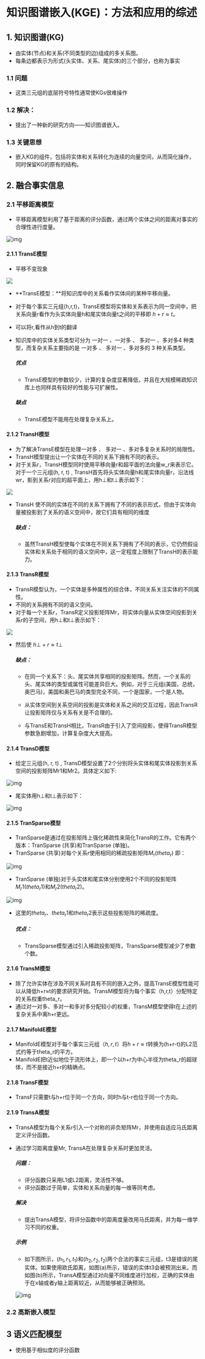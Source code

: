 # 知识图谱嵌入(KGE)：方法和应用的综述

## 1. 知识图谱(KG)

- 由实体(节点)和关系(不同类型的边)组成的多关系图。
- 每条边都表示为形式(头实体、关系、尾实体)的三个部分，也称为事实

### 1.1 问题

- 这类三元组的底层符号特性通常使KGs很难操作

### 1.2 解决：

- 提出了一种新的研究方向——知识图谱嵌入。

### 1.3 关键思想

- 嵌入KG的组件，包括将实体和关系转化为连续的向量空间，从而简化操作，同时保留KG的原有的结构。

## 2. 融合事实信息

### 2.1 平移距离模型

- 平移距离模型利用了基于距离的评分函数，通过两个实体之间的距离对事实的合理性进行度量。

![img](https://i.loli.net/2020/10/14/g72CpPmehIQyfjM.png)

#### 2.1.1 TransE模型

- 平移不变现象

![](https://mmbiz.qpic.cn/mmbiz_png/AefvpgiaIPw0z9Rl4ulJShGQ1ee7NgwibahmCkjdzS33CWtTtJALwibmmk71JAjlG2US5auufHzueiaWicO1fAu9E5A/640?wx_fmt=png&tp=webp&wxfrom=5&wx_lazy=1&wx_co=1)

- **TransE模型：**将知识库中的关系看作实体间的某种平移向量。

- 对于每个事实三元组(h,r,t)，TransE模型将实体和关系表示为同一空间中，把关系向量r看作为头实体向量h和尾实体向量t之间的平移即 $h+r≈t$。

- 可以将r,看作从h到t的翻译

- 知识库中的实体关系类型可分为 一对一 、一对多 、 多对一 、多对多4 种类型，而复杂关系主要指的是 一对多 、 多对一 、多对多的 3 种关系类型。

  ##### 优点

  - TransE模型的参数较少，计算的复杂度显著降低，并且在大规模稀疏知识库上也同样具有较好的性能与可扩展性。

  ##### 缺点

  - TransE模型不能用在处理复杂关系上。

#### 2.1.2 TransH模型

+ 为了解决TransE模型在处理一对多 、 多对一 、多对多复杂关系时的局限性。
+ TransH模型提出让一个实体在不同的关系下拥有不同的表示。
+ 对于关系r，TransH模型同时使用平移向量r和超平面的法向量w_r来表示它。对于一个三元组(h, r, t) , TransH首先将头实体向量h和尾实体向量r，沿法线wr，影到关系r对应的超平面上，用h⊥和t⊥表示如下：

![](https://i.loli.net/2020/10/14/rXvZCSqBY8EhcMV.png)

- TransH 使不同的实体在不同的关系下拥有了不同的表示形式，但由于实体向量被投影到了关系的语义空间中，故它们具有相同的维度

  ##### 缺点：

  - 虽然TransH模型使每个实体在不同关系下拥有了不同的表示，它仍然假设实体和关系处于相同的语义空间中，这一定程度上限制了TransH的表示能力。

#### 2.1.3 TransR模型

- TransR模型认为，一个实体是多种属性的综合体，不同关系关注实体的不同属性。
- 不同的关系拥有不同的语义空间。
- 对于每一个关系r，TransR定义投影矩阵Mr，将实体向量从实体空间投影到关系r的子空间，用h⊥和t⊥表示如下：

![](https://mmbiz.qpic.cn/mmbiz_png/AefvpgiaIPw0z9Rl4ulJShGQ1ee7NgwibahyZdPickz6gpSQicEW5EfPiaOy6YYHTPlHNHpTndmmnHll1XpTgOScw0A/640?wx_fmt=png&tp=webp&wxfrom=5&wx_lazy=1&wx_co=1)

- 然后使 $h⊥+r≈t⊥$

  ##### 缺点：

  - 在同一个关系下：头、尾实体共享相同的投影矩阵。然而，一个关系的头、尾实体的类型或属性可能差异巨大。例如，对于三元组(美国，总统，奥巴马)，美国和奥巴马的类型完全不同，一个是国家，一个是人物。

  - 从实体空间到关系空间的投影是实体和关系之间的交互过程，因此TransR让投影矩阵仅与关系有关是不合理的。
  - 与TransE和TransH相比，TransR由于引入了空间投影，使得TransR模型参数急剧增加，计算复杂度大大提高。

#### 2.1.4 TransD模型

- 给定三元组(h, r, t) , TransD模型设置了2个分别将头实体和尾实体投影到关系空间的投影矩阵Mr1和Mr2。具体定义如下:

![img](https://i.loli.net/2020/10/14/kcstuVaQUAvE97y.png)

- 尾实体用h⊥和t⊥表示如下：

![img](https://i.loli.net/2020/10/14/ERAcGWmow7drZ9x.png)

#### 2.1.5 TranSparse模型

- TranSparse是通过在投影矩阵上强化稀疏性来简化TransR的工作。它有两个版本：TranSparse (共享)和TranSparse (单独)。
- TranSparse (共享)对每个关系r使用相同的稀疏投影矩阵$M_r(theta_r)$ 即：

![img](https://i.loli.net/2020/10/14/FSqw6I5lgOH7rsc.png)

- TranSparse (单独)对于头实体和尾实体分别使用2个不同的投影矩阵$M_r1(theta_r1$)和$M_r2(theta_r2)$。

![img](https://i.loli.net/2020/10/14/LcQ2gVtk7HBiaJN.png)

- 这里的$theta_r$、$theta_r1$和$theta_r2$表示这些投影矩阵的稀疏度。

  ##### 优点：

  - TransSparse模型通过引入稀疏投影矩阵，TransSparse模型减少了参数个数。

#### 2.1.6 TransM模型

- 除了允许实体在涉及不同关系时具有不同的嵌入之外，提高TransE模型性能可以从降低h+r≈t的要求研究开始。TransM模型将为每个事实（h,r,t）分配特定的关系权重theta_r。
- 通过对一对多、多对一和多对多分配较小的权重，TransM模型使得t在上述的复杂关系中离h+r更远。

#### 2.1.7 ManifoldE模型

- ManifoldE模型对于每个事实三元组$（h,r,t）$将$h+r≈t$转换为(h+r-t)的L2范式约等于theta_r的平方。
- ManifoldE把t近似地位于流形体上，即一个以h+r为中心半径为theta_r的超球体，而不是接近h+r的精确点。

#### 2.1.8 TransF模型

- TransF只需要t与h+r位于同一个方向，同时h与t-r也位于同一个方向。

#### 2.1.9 TransA模型

- TransA模型为每个关系r引入一个对称的非负矩阵Mr，并使用自适应马氏距离定义评分函数。

- 通过学习距离度量Mr, TransA在处理复杂关系时更加灵活。

  ##### 问题：

  - 评分函数只采用L1或L2距离，灵活性不够。
  - 评分函数过于简单，实体和关系向量的每一维等同考虑。

  ##### 解决

  - 提出TransA模型，将评分函数中的距离度量改用马氏距离，并为每一维学习不同的权重。

  ##### 示例

  - 如下图所示，$( h_1, r_1, t_1)$和$(h_2,r_2,t_2)$两个合法的事实三元组，t3是错误的尾实体。如果使用欧氏距离，如图(a)所示，错误的实体t3会被预测出来。而如图(b)所示，TransA模型通过对向量不同维度进行加权，正确的实体由于在x轴或者y轴上距离较近，从而能够被正确预测。

  ![img](https://i.loli.net/2020/10/14/R5O6apo914qAnYG.png)

### 2.2 高斯嵌入模型



## 3 语义匹配模型

- 使用基于相似度的评分函数

